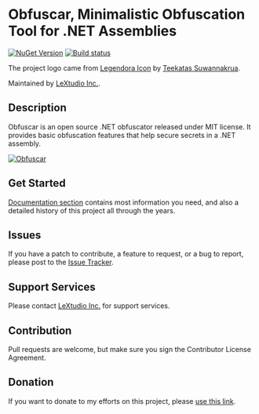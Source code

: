 # Obfuscar, Minimalistic Obfuscation Tool for .NET Assemblies

[![NuGet Version](https://img.shields.io/nuget/v/Obfuscar.svg?style=flat-square)](https://www.nuget.org/packages/Obfuscar/)
[![Build status](https://img.shields.io/github/actions/workflow/status/obfuscar/obfuscar/windows.yml?style=flat-square)](https://github.com/obfuscar/obfuscar/actions/workflows/windows.yml)

The project logo came from [Legendora Icon](http://raindropmemory.deviantart.com/art/Legendora-Icon-Set-118999011) by
[Teekatas Suwannakrua](https://raindropmemory.deviantart.com/).

Maintained by [LeXtudio Inc.](https://lextudio.com/).

## Description

Obfuscar is an open source .NET obfuscator released under MIT license. It provides basic obfuscation features that help secure secrets in a .NET assembly.

[![Obfuscar](obfuscar.png)](https://www.obfuscar.com/)

## Get Started

[Documentation section](https://docs.obfuscar.com/) contains most information you need, and also a detailed history of this project all through the years.

## Issues

If you have a patch to contribute, a feature to request, or a bug to report, please post to the [Issue Tracker](https://github.com/obfuscar/obfuscar/issues).

## Support Services

Please contact [LeXtudio Inc.](https://lextudio.com/) for support services.

## Contribution

Pull requests are welcome, but make sure you sign the Contributor License Agreement.

## Donation

If you want to donate to my efforts on this project, please [use this link](https://github.com/sponsors/obfuscar).
